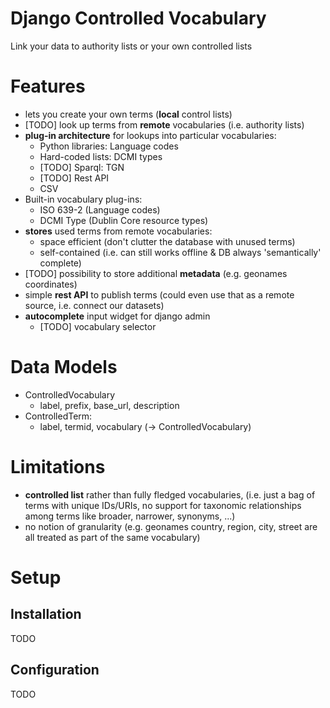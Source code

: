 # Django Controlled Vocabulary
Link your data to authority lists or your own controlled lists

# Features

* lets you create your own terms (**local** control lists)
* [TODO] look up terms from **remote** vocabularies (i.e. authority lists)
* **plug-in architecture** for lookups into particular vocabularies:
  * Python libraries: Language codes
  * Hard-coded lists: DCMI types
  * [TODO] Sparql: TGN
  * [TODO] Rest API
  * CSV
* Built-in vocabulary plug-ins:
  * ISO 639-2 (Language codes)
  * DCMI Type (Dublin Core resource types)
* **stores** used terms from remote vocabularies:
  * space efficient (don't clutter the database with unused terms)
  * self-contained (i.e. can still works offline & DB always 'semantically' complete)
* [TODO] possibility to store additional **metadata** (e.g. geonames coordinates)
* simple **rest API** to publish terms (could even use that as a remote source, i.e. connect our datasets)
* **autocomplete** input widget for django admin
  * [TODO] vocabulary selector

# Data Models
* ControlledVocabulary
  * label, prefix, base_url, description
* ControlledTerm:
  * label, termid, vocabulary (-> ControlledVocabulary)

# Limitations
* **controlled list** rather than fully fledged vocabularies, (i.e. just a bag of terms with unique IDs/URIs, no support for taxonomic relationships among terms like broader, narrower, synonyms, ...)
* no notion of granularity (e.g. geonames country, region, city, street are all treated as part of the same vocabulary)

# Setup

## Installation

TODO

## Configuration

TODO

